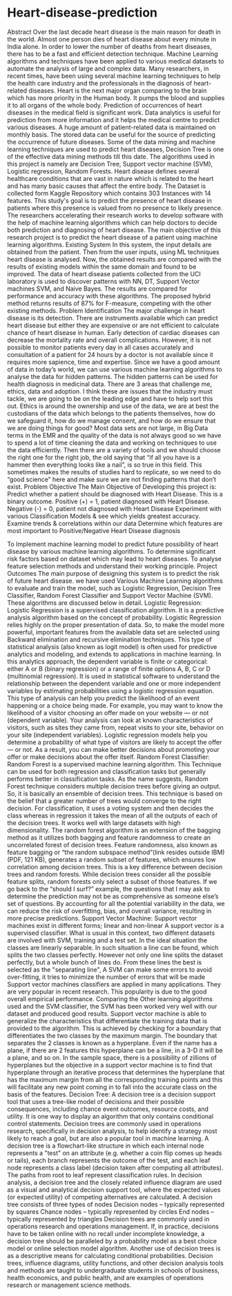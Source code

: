 # Heart-disease-prediction
Abstract
Over the last decade heart disease is the main reason for death in the world. Almost one person dies of heart disease about every minute in India alone. In order to lower the number of deaths from heart diseases, there has to be a fast and efficient detection technique. Machine Learning algorithms and techniques have been applied to various medical datasets to automate the analysis of large and complex data. Many researchers, in recent times, have been using several machine learning techniques to help the health care industry and the professionals in the diagnosis of heart-related diseases. Heart is the next major organ comparing to the brain which has more priority in the Human body. It pumps the blood and supplies it to all organs of the whole body. Prediction of occurrences of heart diseases in the medical field is significant work. Data analytics is useful for prediction from more information and it helps the medical centre to predict various diseases. A huge amount of patient-related data is maintained on monthly basis. The stored data can be useful for the source of predicting the occurrence of future diseases. Some of the data mining and machine learning techniques are used to predict heart diseases, Decision Tree is one of the effective data mining methods till this date. The algorithms used in this project is namely are Decision Tree, Support vector machine (SVM), Logistic regression, Random Forests. Heart disease defines several healthcare conditions that are vast in nature which is related to the heart and has many basic causes that affect the entire body. The Dataset is collected form Kaggle Repository which contains 303 Instances with 14 features. This study's goal is to predict the presence of heart disease in patients where this presence is valued from no presence to likely presence. The researchers accelerating their research works to develop software with the help of machine learning algorithms which can help doctors to decide both prediction and diagnosing of heart disease. The main objective of this research project is to predict the heart disease of a patient using machine learning algorithms.
Existing System
In this system, the input details are obtained from the patient. Then from the user inputs, using ML techniques heart disease is analysed. Now, the obtained results are compared with the results of existing models within the same domain and found to be improved. The data of heart disease patients collected from the UCI laboratory is used to discover patterns with NN, DT, Support Vector machines SVM, and Naive Bayes. The results are compared for performance and accuracy with these algorithms. The proposed hybrid method returns results of 87% for F-measure, competing with the other existing methods.
Problem Identification
The major challenge in heart disease is its detection. There are instruments available which can predict heart disease but either they are expensive or are not efficient to calculate chance of heart disease in human. Early detection of cardiac diseases can decrease the mortality rate and overall complications. However, it is not possible to monitor patients every day in all cases accurately and consultation of a patient for 24 hours by a doctor is not available since it requires more sapience, time and expertise. Since we have a good amount of data in today’s world, we can use various machine learning algorithms to analyse the data for hidden patterns. The hidden patterns can be used for health diagnosis in medicinal data. There are 3 areas that challenge me, ethics, data and adoption. I think these are issues that the industry must tackle, we are going to be on the leading edge and have to help sort this out. Ethics is around the ownership and use of the data, we are at best the custodians of the data which belongs to the patients themselves, how do we safeguard it, how do we manage consent, and how do we ensure that we are doing things for good? Most data sets are not large, in Big Data terms in the EMR and the quality of the data is not always good so we have to spend a lot of time cleaning the data and working on techniques to use the data efficiently. Then there are a variety of tools and we should choose the right one for the right job, the old saying that “if all you have is a hammer then everything looks like a nail”, is so true in this field. This sometimes makes the results of studies hard to replicate, so we need to do “good science” here and make sure we are not finding patterns that don’t exist.
Problem Objective
The Main Objective of Developing this project is:
Predict whether a patient should be diagnosed with Heart Disease. This is a binary outcome. 
Positive (+) = 1, patient diagnosed with Heart Disease. 
Negative (-) = 0, patient not diagnosed with Heart Disease
Experiment with various Classification Models & see which yields greatest accuracy.
Examine trends & correlations within our data
Determine which features are most important to Positive/Negative Heart Disease diagnosis

To Implement machine learning model to predict future possibility of heart disease by various machine learning algorithms.
To determine significant risk factors based on dataset which may lead to heart diseases.
To analyse feature selection methods and understand their working principle.
Project Outcomes
The main purpose of designing this system is to predict the risk of future heart disease. we have used Various Machine Learning algorithms to evaluate and train the model, such as Logistic Regression, Decision Tree Classifier, Random Forest Classifier and Support Vector Machine (SVM). These algorithms are discussed below in detail.
Logistic Regression: Logistic Regression is a supervised classification algorithm. It is a predictive analysis algorithm based on the concept of probability. Logistic Regression relies highly on the proper presentation of data. So, to make the model more powerful, important features from the available data set are selected using Backward elimination and recursive elimination techniques. This type of statistical analysis (also known as logit model) is often used for predictive analytics and modeling, and extends to applications in machine learning. In this analytics approach, the dependent variable is finite or categorical: either A or B (binary regression) or a range of finite options A, B, C or D (multinomial regression). It is used in statistical software to understand the relationship between the dependent variable and one or more independent variables by estimating probabilities using a logistic regression equation. This type of analysis can help you predict the likelihood of an event happening or a choice being made. For example, you may want to know the likelihood of a visitor choosing an offer made on your website — or not (dependent variable). Your analysis can look at known characteristics of visitors, such as sites they came from, repeat visits to your site, behavior on your site (independent variables). Logistic regression models help you determine a probability of what type of visitors are likely to accept the offer — or not. As a result, you can make better decisions about promoting your offer or make decisions about the offer itself.
Random Forest Classifier: Random Forest is a supervised machine learning algorithm. This Technique can be used for both regression and classification tasks but generally performs better in classification tasks. As the name suggests, Random Forest technique considers multiple decision trees before giving an output. So, it is basically an ensemble of decision trees. This technique is based on the belief that a greater number of trees would converge to the right decision. For classification, it uses a voting system and then decides the class whereas in regression it takes the mean of all the outputs of each of the decision trees. It works well with large datasets with high dimensionality. The random forest algorithm is an extension of the bagging method as it utilizes both bagging and feature randomness to create an uncorrelated forest of decision trees. Feature randomness, also known as feature bagging or “the random subspace method”(link resides outside IBM) (PDF, 121 KB), generates a random subset of features, which ensures low correlation among decision trees. This is a key difference between decision trees and random forests. While decision trees consider all the possible feature splits, random forests only select a subset of those features. If we go back to the “should I surf?” example, the questions that I may ask to determine the prediction may not be as comprehensive as someone else’s set of questions. By accounting for all the potential variability in the data, we can reduce the risk of overfitting, bias, and overall variance, resulting in more precise predictions.
Support Vector Machine: Support vector machines exist in different forms; linear and non-linear A support vector is a supervised classifier. What is usual in this context, two different datasets are involved with SVM, training and a test set. In the ideal situation the classes are linearly separable. In such situation a line can be found, which splits the two classes perfectly. However not only one line splits the dataset perfectly, but a whole bunch of lines do. From these lines the best is selected as the "separating line", A SVM can make some errors to avoid over-fitting, it tries to minimize the number of errors that will be made Support vector machines classifiers are applied in many applications. They are very popular in recent research. This popularity is due to the good overall empirical performance. Comparing the Other learning algorithms used and the SVM classifier, the SVM has been worked very well with our dataset and produced good results. Support vector machine is able to generalize the characteristics that differentiate the training data that is provided to the algorithm. This is achieved by checking for a boundary that differentiates the two classes by the maximum margin. The boundary that separates the 2 classes is known as a hyperplane. Even if the name has a plane, if there are 2 features this hyperplane can be a line, in a 3-D it will be a plane, and so on. In the sample space, there is a possibility of zillions of hyperplanes but the objective in a support vector machine is to find that hyperplane through an iterative process that determines the hyperplane that has the maximum margin from all the corresponding training points and this will facilitate any new point coming in to fall into the accurate class on the basis of the features.
Decision Tree: A decision tree is a decision support tool that uses a tree-like model of decisions and their possible consequences, including chance event outcomes, resource costs, and utility. It is one way to display an algorithm that only contains conditional control statements. Decision trees are commonly used in operations research, specifically in decision analysis, to help identify a strategy most likely to reach a goal, but are also a popular tool in machine learning. A decision tree is a flowchart-like structure in which each internal node represents a "test" on an attribute (e.g. whether a coin flip comes up heads or tails), each branch represents the outcome of the test, and each leaf node represents a class label (decision taken after computing all attributes). The paths from root to leaf represent classification rules. In decision analysis, a decision tree and the closely related influence diagram are used as a visual and analytical decision support tool, where the expected values (or expected utility) of competing alternatives are calculated.
A decision tree consists of three types of nodes 
Decision nodes – typically represented by squares
Chance nodes – typically represented by circles
End nodes – typically represented by triangles
Decision trees are commonly used in operations research and operations management. If, in practice, decisions have to be taken online with no recall under incomplete knowledge, a decision tree should be paralleled by a probability model as a best choice model or online selection model algorithm. Another use of decision trees is as a descriptive means for calculating conditional probabilities. Decision trees, influence diagrams, utility functions, and other decision analysis tools and methods are taught to undergraduate students in schools of business, health economics, and public health, and are examples of operations research or management science methods.
